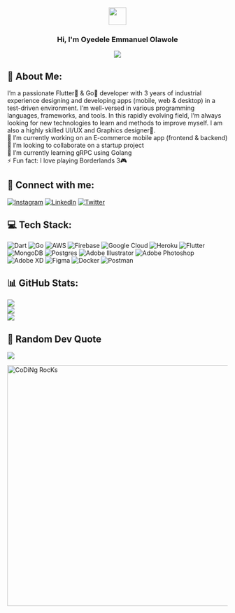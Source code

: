 <h3 align="center">
  <img src="https://media.giphy.com/media/hvRJCLFzcasrR4ia7z/giphy.gif" width="40">
</h3>

<h3 align="center">
  Hi, I'm Oyedele Emmanuel Olawole
</h3>

<p align="center">
  <a><img src="https://readme-typing-svg.herokuapp.com?font=poppins&center=true&vCenter=true&lines=Professional+Flutter+Developer;Experienced+Golang+Developer;Expert+UI%2FUX+Designer;4%2B+years+of+coding+experience"></a>
</p>

## 💫 About Me:
I’m a passionate Flutter💙 & Go💚 developer with 3 years of industrial experience designing and developing apps (mobile, web & desktop) in a test-driven environment. I’m well-versed in various programming languages, frameworks, and tools. In this rapidly evolving field, I’m always looking for new technologies to learn and methods to improve myself. I am also a highly skilled UI/UX and Graphics designer🎨.<br>🔭 I’m currently working on an E-commerce mobile app (frontend & backend)<br>🤝 I’m looking to collaborate on a startup project<br>🌱 I’m currently learning gRPC using Golang<br>⚡ Fun fact: I love playing Borderlands 3🎮

## 📱 Connect with me:
[![Instagram](https://img.shields.io/badge/Instagram-%23E4405F.svg?logo=Instagram&logoColor=white)](https://instagram.com/call.me.wole) [![LinkedIn](https://img.shields.io/badge/LinkedIn-%230077B5.svg?logo=linkedin&logoColor=white)](https://linkedin.com/in/olawole-oyedele-931a14164) [![Twitter](https://img.shields.io/badge/Twitter-%231DA1F2.svg?logo=Twitter&logoColor=white)](https://twitter.com/ecode210) 

## 💻 Tech Stack:
![Dart](https://img.shields.io/badge/dart-%230175C2.svg?style=for-the-badge&logo=dart&logoColor=white) ![Go](https://img.shields.io/badge/go-%2300ADD8.svg?style=for-the-badge&logo=go&logoColor=white) ![AWS](https://img.shields.io/badge/AWS-%23FF9900.svg?style=for-the-badge&logo=amazon-aws&logoColor=white) ![Firebase](https://img.shields.io/badge/firebase-%23039BE5.svg?style=for-the-badge&logo=firebase) ![Google Cloud](https://img.shields.io/badge/Google%20Cloud-%234285F4.svg?style=for-the-badge&logo=google-cloud&logoColor=white) ![Heroku](https://img.shields.io/badge/heroku-%23430098.svg?style=for-the-badge&logo=heroku&logoColor=white) ![Flutter](https://img.shields.io/badge/Flutter-%2302569B.svg?style=for-the-badge&logo=Flutter&logoColor=white) ![MongoDB](https://img.shields.io/badge/MongoDB-%234ea94b.svg?style=for-the-badge&logo=mongodb&logoColor=white) ![Postgres](https://img.shields.io/badge/postgres-%23316192.svg?style=for-the-badge&logo=postgresql&logoColor=white) ![Adobe Illustrator](https://img.shields.io/badge/adobeillustrator-%23FF9A00.svg?style=for-the-badge&logo=adobeillustrator&logoColor=white) ![Adobe Photoshop](https://img.shields.io/badge/adobephotoshop-%2331A8FF.svg?style=for-the-badge&logo=adobephotoshop&logoColor=white) ![Adobe XD](https://img.shields.io/badge/Adobe%20XD-470137?style=for-the-badge&logo=Adobe%20XD&logoColor=#FF61F6) 	![Figma](https://img.shields.io/badge/figma-%23F24E1E.svg?style=for-the-badge&logo=figma&logoColor=white) ![Docker](https://img.shields.io/badge/docker-%230db7ed.svg?style=for-the-badge&logo=docker&logoColor=white) ![Postman](https://img.shields.io/badge/Postman-FF6C37?style=for-the-badge&logo=postman&logoColor=white)

## 📊 GitHub Stats:
![](https://github-readme-stats.vercel.app/api?username=ecode210&theme=react&hide_border=true&include_all_commits=true&count_private=true)<br/>
![](https://github-readme-streak-stats.herokuapp.com/?user=ecode210&theme=react&hide_border=true)<br/>
![](https://github-readme-stats.vercel.app/api/top-langs/?username=ecode210&theme=react&hide_border=true&include_all_commits=true&count_private=true&layout=compact)

## 📝 Random Dev Quote
![](https://quotes-github-readme.vercel.app/api?type=vetical&theme=dark)

<img align="center" src="https://github.com/SP-XD/SP-XD/blob/main/images/dev-working_rounded.gif?raw=true" alt="CoDiNg RocKs"  width="550"/><br> 






